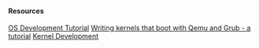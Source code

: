 #### Resources
[OS Development Tutorial](http://www.brokenthorn.com/Resources/OSDevIndex.html)
[Writing kernels that boot with Qemu and Grub - a tutorial](http://www.cs.vu.nl/~herbertb/misc/writingkernels.txt)
[Kernel Development](http://www.osdever.net/bkerndev/index.php)
